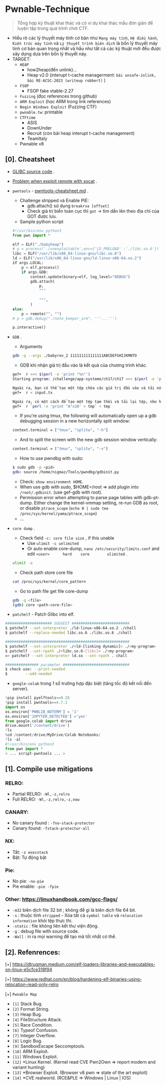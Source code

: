 # Pwnable-Technique

> Tổng hợp kỹ thuật khai thác và có ví dụ khai thác mẫu đơn giản để luyện tập trong quá trình chơi CTF.

- Hiểu rõ các lý thuyết máy tính cơ bản như `Mạng máy tính`, `Hệ điều hành`, `Kiến trúc máy tính` và `Lý thuyết trình biên dịch` là bốn lý thuyết máy tính cơ bản quan trọng nhất 
và hầu như tất cả các kỹ thuật mới đều được xây dựng dựa trên bốn lý thuyết này.
- TARGET:
   * `HEAP`
      + how2heap(đến unlink)...
      + Heap v2.0 (interupt t-cache managerment: `bài unsafe-inlink, bài RE-ACSC-2023 (writeup robbert)` )
   * `FSOP`
      + FSOP fake vtable-2.27
   * `Fuzzing` (đọc references trong github)
   * `ARM Exploit` (học ARM trong link references)
   * `Begin Windows Exploit` (Fuzzing CTF)
   * `pwnable.tw`: printable
   * `CTFtime`
      + ASIS
      + DownUnder
      + Recruit (còn bài heap interupt t-cache management)
      + TeamItaly  
   * Pwnable v8
## [0]. Cheatsheet

- [GLIBC source code](https://elixir.bootlin.com/glibc/glibc-2.23/source) .
- [Problem when exploit remote with socat](https://ir0nstone.gitbook.io/notes/types/stack/exploiting-over-sockets/socat) .

- `pwntools` - [pwntools-cheatsheet.md](https://gist.github.com/anvbis/64907e4f90974c4bdd930baeb705dedf) .
    * Challenge stripped và Enable PIE:
        + gdb.attach() sử dụng `breakrva [offset]`
        + Check giá trị biến toàn cục thì `got` -> tìm dần lên theo địa chỉ của GOT được lưu.
    * Sample python script
    ```python
    #!/usr/bin/env python3
    from pwn import *

    elf = ELF("./babyheap")
    # p = process('./unexploitable',env={'LD_PRELOAD' :'./libc.so.6'}) 
    libc = ELF("/usr/lib/x86_64-linux-gnu/libc.so.6")
    ld = ELF("/usr/lib/x86_64-linux-gnu/ld-linux-x86-64.so.2")
    if args.LOCAL:
        p = elf.process()
        if args.GDB:
            context.update(binary=elf, log_level="DEBUG")
            gdb.attach(
                p,
                """
                
                """,
            )
    else:
        p = remote("", "")
    # p = gdb.debug("./note_keeper_arm", '''...''')

    p.interactive()
    ```

- `GDB` .
    * Arguments
    ```bash
    gdb -q --args ./babyrev_2 111111111111111ABCDEFGHIJKMNTO
    ```
    * GDB khi nhận giá trị đầu vào là kết quả của chương trình khác.
    ```bash
    gef➤  r <<< $(perl -e 'print "%n"')
    Starting program: /challenge/app-systeme/ch17/ch17 <<< $(perl -e 'print "%n"')

    Ngoài ra, bạn có thể tạo một tệp chứa các giá trị đầu vào và tải nó khi chương trình được chạy.
    gef➤  r < input.tx

    Ngoài ra, có một cách để tạo một tệp tạm thời và tải lại tệp, như hình dưới đây, nhưng nó không chắc sẽ được sử dụng.
    gef➤  r `perl -e 'print "A"x10' > tmp` < tmp
    ```
    * If you're using tmux, the following will automatically open up a gdb debugging session in a new horizontally split window:
    ```bash
    context.terminal = ["tmux", "splitw", "-h"]
    ```
    * And to split the screen with the new gdb session window vertically:
    ```bash
    context.terminal = ["tmux", "splitw", "-v"]
    ```
    * How to use pwndbg with sudo:
    ```bash
    $ sudo gdb -p <pid>
    gdb> source /home/nigmaz/Tools/pwndbg/gdbinit.py
    ```
    * Check: `show environment HOME`.
    * When use gdb with sudo, $HOME=/root => add plugin into `/root/.gdbinit`. (use gef-gdb with root).
    * Permission error when attempting to parse page tables with gdb-pt-dump. Either change the kernel-vmmap setting, re-run GDB as root, or disable `ptrace_scope` (`echo 0 | sudo tee /proc/sys/kernel/yama/ptrace_scope`)
    * ...
- `core dump` .

    * Check field `-c: core file size` , if this unable
        + Use `ulimit -c unlimited`
        + Or auto enable core-dump, `nano /etc/security/limits.conf` and edit `<user>      hard    core        ulimited` .
    ```bash
    ulimit -a
    ```
    
    * Check path store core file
    ```bash
    cat /proc/sys/kernel/core_pattern
    ```

    * Go to path file get file core-dump

    ```bash
    gdb -q <file>
    (gdb) core <path-core-file>
    ```
    
- `patchelf` - Patch Glibc into elf.
```bash
##################### SUGGEST ##########################
$ patchelf --set-interpreter ./ld-linux-x86-64.so.2 ./chall
$ patchelf --replace-needed libc.so.6 ./libc.so.6 ./chall

########################################################
$ patchelf --set-interpreter ./<ld-[linking dynamic]> ./<my-program>
$ patchelf --set-rpath ./<libc.so.6-[libc]> ./<my-program>
=> patchelf --set-interpreter ld.so --set-rpath . chall

############### parameter ############################## 
$ check use: --print-needed
$        --add-needed
```

- `google-colab` trong 1 số trường hợp đặc biệt (tăng tốc độ kết nối đến server).

```python
!pip install pyelftools==0.28
!pip install pwntools==4.7.1
import os
os.environ['PWNLIB_NOTERM'] = '1'
os.environ['JUPYTER_DETECTED'] ='yes'
from google.colab import drive
drive.mount('/content/drive')
!ls
%cd /content/drive/MyDrive/Colab Notebooks/
!ls -al
#!/usr/bin/env python3
from pwn import *
< ... script-pwntools ... >
```

## [1]. Compile use mitigations
 
### RELRO:
- Partial RELRO: `-Wl,-z,relro`
- Full RELRO: `-Wl,-z,relro,-z,now`

### CANARY:
- No canary found : `-fno-stack-protector`
- Canary found: `-fstack-protector-all`

### NX: 
- Tắt: `-z execstack`
- Bật: Tự động bật

### Pie:
- No pie: `-no-pie`
- Pie enable: `-pie -fpie`

### Other: https://linuxhandbook.com/gcc-flags/
- `-m32` biên dịch file 32 bit ; không để gì là biên dịch file 64 bit.
- `-s` : thuộc tính `stripped` - Xóa tất cả `symbol table` và `relocation information` khỏi tệp thực thi.
- `-static` : file không liên kết thư viện động.
- `-g` : debug file with source code.
- `-Wall` : in ra mọi warning để tạo mã tốt nhất có thể.

## [2]. Refenrences:

[+] https://dtrugman.medium.com/elf-loaders-libraries-and-executables-on-linux-e5cfce318f94

[+] https://www.redhat.com/en/blog/hardening-elf-binaries-using-relocation-read-only-relro

[+] `Pwnable Map`
   * `[1]` Stack Bug.
   * `[2]` Format String.
   * `[3]` Heap Bug.
   * `[4]` FileStructure Attack.
   * `[5]` Race Condition.
   * `[6]` Typeof Confusion.
   * `[7]` Integer Overflow.
   * `[8]` Logic Bug.
   * `[9]` SandboxEscape Seccomptools.
   * `[10]` ARM Exploit.
   * `[11]` Windows Exploit.
   * `[12]` *Linux Kernel. (Kernel read CVE Pwn2Own => report modern and variant hunting)
   * `[13]` *Browser Exploit. (Browser v8 pwn => state of the art exploit)
   * `[14]` *CVE realworld. (RCE&PLE => Windows | Linux | IOS)
